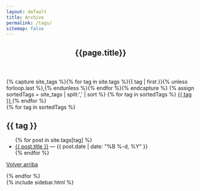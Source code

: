 ```yaml
---
layout: default
title: Archivo
permalink: /tags/
sitemap: false
---
```

<div class="site-content">
    <div class="inner">
        <main class="site-main">
            <article class="post">
                <header class="entry-header">
                    <div class="entry-header-wrap">  
                        <h1 class="entry-title">{{page.title}}</h1>
                    </div>
                </header><!-- .entry-header -->
                <div class="entry-content">
                    <div class="archive-tags-list">
                        {% capture site_tags %}{% for tag in site.tags %}{{ tag | first }}{% unless forloop.last %},{% endunless %}{% endfor %}{% endcapture %}
                        {% assign sortedTags = site_tags | split:',' | sort %}
                        {% for tag in sortedTags %}
                        <a href="#{{ tag | cgi_escape }}">{{ tag }} </a>
                        {% endfor %}
                    </div>
                    {% for tag in sortedTags %}
                    <h2 id="{{ tag | cgi_escape }}">{{ tag }}</h2>
                    <ul class="archive-posts-list">
                        {% for post in site.tags[tag] %}
                        <li><a href="{{ site.baseurl }}{{ post.url }}" rel="bookmark" title="Permanent Link to {{ site.baseurl }}{{ post.url }}">{{ post.title }}</a> <span class="archive-meta"> — <time class="published" datetime="{{ post.date | date: "%Y-%m-%d" }}">{{ post.date | date: "%B %-d, %Y" }}</time></span></li>
                        {% endfor %}
                    </ul>
                    <p><a href="#top" class="archive-top-link" title="Back to Top">Volver arriba</a></p>
                    {% endfor %}
                </div><!-- .entry-content -->
            </article><!-- .post -->
        </main><!-- .site-main -->
        {% include sidebar.html %}
    </div><!-- .inner -->
</div><!-- .site-content -->

